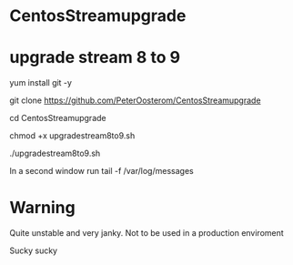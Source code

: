 # CentosStreamupgrade

# upgrade stream 8 to 9

yum install git -y

git clone https://github.com/PeterOosterom/CentosStreamupgrade

cd CentosStreamupgrade

chmod +x upgradestream8to9.sh

./upgradestream8to9.sh

In a second window run tail -f /var/log/messages

# Warning

Quite unstable and very janky. Not to be used in a production enviroment

Sucky sucky

